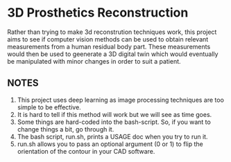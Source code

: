 # 3D Prosthetics Reconstruction
Rather than trying to make 3d reconstrution techniques work, this project aims to see if computer vision methods can be used to obtain relevant measurements from a human residual body part. These measurements would then be used to geenerate a 3D digital twin which would eventually be manipulated with minor changes in order to suit a patient. </br>

## NOTES
1. This project uses deep learning as image processing techniques are too simple to be effective. 
2. It is hard to tell if this method will work but we will see as time goes.
3. Some things are hard-coded into the bash-script. So, if you want to change things a bit, go through it.
4. The bash script, run.sh, prints a USAGE doc when you try to run it.
5. run.sh allows you to pass an optional argument (0 or 1) to flip the orientation of the contour in your CAD software.
